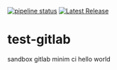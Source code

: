 [![pipeline status](https://gitlab.com/j0hanj0han/test-gitlab/badges/main/pipeline.svg)](https://gitlab.com/j0hanj0han/test-gitlab/-/commits/main)
[![Latest Release](https://gitlab.com/j0hanj0han/test-gitlab/-/badges/release.svg)](https://gitlab.com/j0hanj0han/test-gitlab/-/releases)
# test-gitlab
sandbox gitlab
minim ci
hello world
